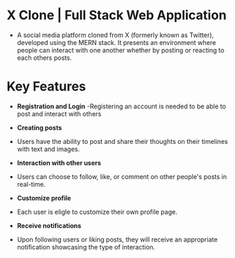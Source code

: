 # X Clone | Full Stack Web Application
- A social media platform cloned from X (formerly known as Twitter), developed using the MERN stack. It presents an environment where people can interact with one another whether by posting or reacting to each others posts.

# Key Features
- **Registration and Login**
-Registering an account is needed to be able to post and interact with others
  
- **Creating posts**
- Users have the ability to post and share their thoughts on their timelines with text and images.
  
- **Interaction with other users**
- Users can choose to follow, like, or comment on other people's posts in real-time.
  
- **Customize profile**
- Each user is eligle to customize their own profile page.
  
- **Receive notifications**
- Upon following users or liking posts, they will receive an appropriate notification showcasing the type of interaction.

